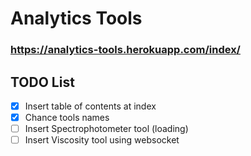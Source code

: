 # Analytics Tools
### https://analytics-tools.herokuapp.com/index/

## TODO List
- [x] Insert table of contents at index
- [x] Chance tools names
- [ ] Insert Spectrophotometer tool (loading)
- [ ] Insert Viscosity tool using websocket
